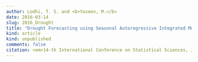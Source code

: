 ```yaml
---
author: Lodhi, T. S. and <b>Yaseen, M.</b>
date: 2016-03-14
slug: 2016_Drought
title: "Drought Forecasting using Seasonal Autoregressive Integrated Moving Average Models and Artificial Neural Networks"
kind: article
kind: unpublished
comments: false
citation: <em>14-th International Conference on Statistical Sciences, Jinnah Sindh Medical University, Karachi, Pakistan</em>
---
```

